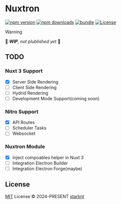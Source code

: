 # Nuxtron

[![npm version][npm-version-src]][npm-version-href]
[![npm downloads][npm-downloads-src]][npm-downloads-href]
[![bundle][bundle-src]][bundle-href]
[![License][license-src]][license-href]

> [!WARNING]
> 🚧 _**WIP**, not plublished yet_ 🚧

## TODO

### Nuxt 3 Support

- [x] Server Side Rendering
- [ ] Client Side Rendering
- [ ] Hydrid Rendering
- [ ] Development Mode Support(coming soon)

### Nitro Support

- [x] API Routes
- [ ] Scheduler Tasks
- [ ] Websocket

### Nuxtron Module

- [x] Inject compoables helper in Nuxt 3
- [ ] Integration Electron Builder
- [ ] Integration Electron Forge(maybe)

## License

[MIT](./LICENSE) License © 2024-PRESENT [starknt](https://github.com/starknt)

<!-- Badges -->

[npm-version-src]: https://img.shields.io/npm/v/renuxtron?style=flat&colorA=080f12&colorB=1fa669
[npm-version-href]: https://npmjs.com/package/renuxtron
[npm-downloads-src]: https://img.shields.io/npm/dm/renuxtron?style=flat&colorA=080f12&colorB=1fa669
[npm-downloads-href]: https://npmjs.com/package/renuxtron
[bundle-src]: https://img.shields.io/bundlephobia/minzip/renuxtron?style=flat&colorA=080f12&colorB=1fa669&label=minzip
[bundle-href]: https://bundlephobia.com/result?p=renuxtron
[license-src]: https://img.shields.io/github/license/starknt/nuxtron.svg?style=flat&colorA=080f12&colorB=1fa669
[license-href]: https://github.com/starknt/nuxtron/blob/main/LICENSE
